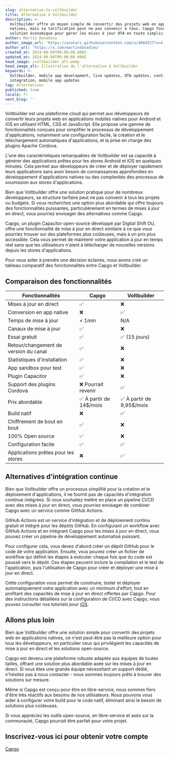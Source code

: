 ```yaml
---
slug: alternative-to-voltbuilder
title: Alternative à Voltbuilder
description: >-
  Voltbuilder offre un moyen simple de convertir des projets web en applications
  natives, mais sa tarification peut ne pas convenir à tous. Capgo fournit une
  solution économique pour gérer les mises à jour OTA en toute simplicité.
author: Martin Donadieu
author_image_url: 'https://avatars.githubusercontent.com/u/4084527?v=4'
author_url: 'https://x.com/martindonadieu'
created_at: 2024-09-09T00:00:00.000Z
updated_at: 2024-09-09T00:00:00.000Z
head_image: /voltbuilder_alt.webp
head_image_alt: Illustration de l'alternative à Voltbuilder
keywords: >-
  Voltbuilder, mobile app development, live updates, OTA updates, continuous
  integration, mobile app updates
tag: Alternatives
published: true
locale: fr
next_blog: ''
---
```

Voltbuilder est une plateforme cloud qui permet aux développeurs de convertir leurs projets web en applications mobiles natives pour Android et iOS en utilisant HTML, CSS et JavaScript. Elle propose une gamme de fonctionnalités conçues pour simplifier le processus de développement d'applications, notamment une configuration facile, la création et le téléchargement automatiques d'applications, et la prise en charge des plugins Apache Cordova.

L'une des caractéristiques remarquables de Voltbuilder est sa capacité à générer des applications prêtes pour les stores Android et iOS en quelques minutes. Cela permet aux développeurs de créer et de déployer rapidement leurs applications sans avoir besoin de connaissances approfondies en développement d'applications natives ou des complexités des processus de soumission aux stores d'applications.

Bien que Voltbuilder offre une solution pratique pour de nombreux développeurs, sa structure tarifaire peut ne pas convenir à tous les projets ou budgets. Si vous recherchez une option plus abordable qui offre toujours des fonctionnalités puissantes, particulièrement en termes de mises à jour en direct, vous pourriez envisager des alternatives comme Capgo.

Capgo, un plugin Capacitor open-source développé par Digital Shift OU, offre une fonctionnalité de mise à jour en direct similaire à ce que vous pourriez trouver sur des plateformes plus coûteuses, mais à un prix plus accessible. Cela vous permet de maintenir votre application à jour en temps réel sans que les utilisateurs n'aient à télécharger de nouvelles versions depuis les stores d'applications.

Pour vous aider à prendre une décision éclairée, nous avons créé un tableau comparatif des fonctionnalités entre Capgo et Voltbuilder.

## Comparaison des fonctionnalités

| Fonctionnalités | Capgo | Voltbuilder |
| --- | --- | --- |
| Mises à jour en direct | ✅ | ❌ |
| Conversion en app native | ❌ | ✅ |
| Temps de mise à jour | < 1min | N/A |
| Canaux de mise à jour | ✅ | ❌ |
| Essai gratuit | ✅ | ✅ (15 jours) |
| Retour/changement de version du canal | ✅ | ❌ |
| Statistiques d'installation | ✅ | ❌ |
| App sandbox pour test | ✅ | ❌ |
| Plugin Capacitor | ✅ | ❌ |
| Support des plugins Cordova | ❌ Pourrait revenir | ✅ |
| Prix abordable | ✅ À partir de 14$/mois | ✅ À partir de 9,95$/mois |
| Build natif | ❌ | ✅ |
| Chiffrement de bout en bout | ✅ | ❌ |
| 100% Open source | ✅ | ❌ |
| Configuration facile | ✅ | ✅ |
| Applications prêtes pour les stores | ❌ | ✅ |

## Alternatives d'intégration continue

Bien que Voltbuilder offre un processus simplifié pour la création et le déploiement d'applications, il ne fournit pas de capacités d'intégration continue intégrées. Si vous souhaitez mettre en place un pipeline CI/CD avec des mises à jour en direct, vous pourriez envisager de combiner Capgo avec un service comme GitHub Actions.

GitHub Actions est un service d'intégration et de déploiement continu gratuit et intégré pour les dépôts GitHub. En configurant un workflow avec GitHub Actions et en intégrant Capgo pour les mises à jour en direct, vous pouvez créer un pipeline de développement automatisé puissant.

Pour configurer cela, vous devez d'abord créer un dépôt GitHub pour le code de votre application. Ensuite, vous pouvez créer un fichier de workflow qui définit les étapes à exécuter chaque fois que du code est poussé vers le dépôt. Ces étapes peuvent inclure la compilation et le test de l'application, puis l'utilisation de Capgo pour créer et déployer une mise à jour en direct.

Cette configuration vous permet de construire, tester et déployer automatiquement votre application avec un minimum d'effort, tout en profitant des capacités de mise à jour en direct offertes par Capgo. Pour des instructions détaillées sur la configuration de CI/CD avec Capgo, vous pouvez consulter nos tutoriels pour [iOS](https://capgo.app/blog/automatic-capacitor-android-build-github-action/).

## Allons plus loin

Bien que Voltbuilder offre une solution simple pour convertir des projets web en applications natives, ce n'est peut-être pas la meilleure option pour tous les développeurs, en particulier ceux qui privilégient les capacités de mise à jour en direct et les solutions open-source.

Capgo est devenu une plateforme robuste adaptée aux équipes de toutes tailles, offrant une solution plus abordable axée sur les mises à jour en direct. Si vous êtes une grande équipe nécessitant un support dédié, n'hésitez pas à nous contacter - nous sommes toujours prêts à trouver des solutions sur mesure.

Même si Capgo est conçu pour être en libre-service, nous sommes fiers d'être très réactifs aux besoins de nos utilisateurs. Nous pouvons vous aider à configurer votre build pour le code natif, éliminant ainsi le besoin de solutions plus coûteuses.

Si vous appréciez les outils open-source, en libre-service et axés sur la communauté, Capgo pourrait être parfait pour votre projet.

## Inscrivez-vous ici pour obtenir votre compte

[Capgo](/register/)
